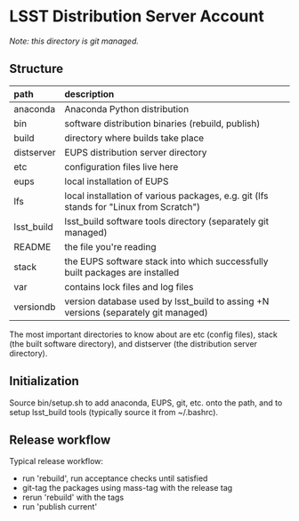 LSST Distribution Server Account
================================

*Note: this directory is git managed.*

Structure
---------

path       | description
:----------|:-----------------------------------------------------------------
anaconda   | Anaconda Python distribution
bin        | software distribution binaries (rebuild, publish)
build      | directory where builds take place
distserver | EUPS distribution server directory
etc        | configuration files live here
eups       | local installation of EUPS
lfs        | local installation of various packages, e.g. git (lfs stands for "Linux from Scratch")
lsst_build | lsst_build software tools directory (separately git managed)
README     | the file you're reading
stack      | the EUPS software stack into which successfully built packages are installed
var        | contains lock files and log files
versiondb  | version database used by lsst_build to assing +N versions (separately git managed)

The most important directories to know about are etc (config files), stack
(the built software directory), and distserver (the distribution server
directory).

Initialization
--------------

Source bin/setup.sh to add anaconda, EUPS, git, etc. onto the path, and to
setup lsst_build tools (typically source it from ~/.bashrc).

Release workflow
----------------

Typical release workflow:

  * run 'rebuild', run acceptance checks until satisfied
  * git-tag the packages using mass-tag with the release tag
  * rerun 'rebuild' with the tags
  * run 'publish current'
